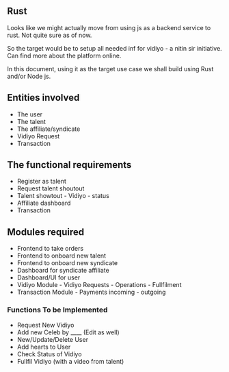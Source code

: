 ## Rust
Looks like we might actually move from using js as a backend service to rust.
Not quite sure as of now.

So the target would be to setup all needed inf for vidiyo - a nitin sir initiative.
Can find more about the platform online.

In this document, using it as the target use case we shall build using Rust and/or Node js.


## Entities involved
* The user
* The talent
* The affiliate/syndicate 
* Vidiyo Request
* Transaction

## The functional requirements
* Register as talent
* Request talent shoutout
* Talent showtout - Vidiyo - status
* Affiliate dashboard
* Transaction

## Modules required
* Frontend to take orders
* Frontend to onboard new talent
* Frontend to onboard new syndicate
* Dashboard for syndicate affiliate
* Dashboard/UI for user
* Vidiyo Module - Vidiyo Requests - Operations - Fullfilment
* Transaction Module - Payments incoming - outgoing


### Functions To be Implemented
* Request New Vidiyo
* Add new Celeb by ____  (Edit as well)
* New/Update/Delete User
* Add hearts to User
* Check Status of Vidiyo
* Fullfil Vidiyo (with a video from talent)

